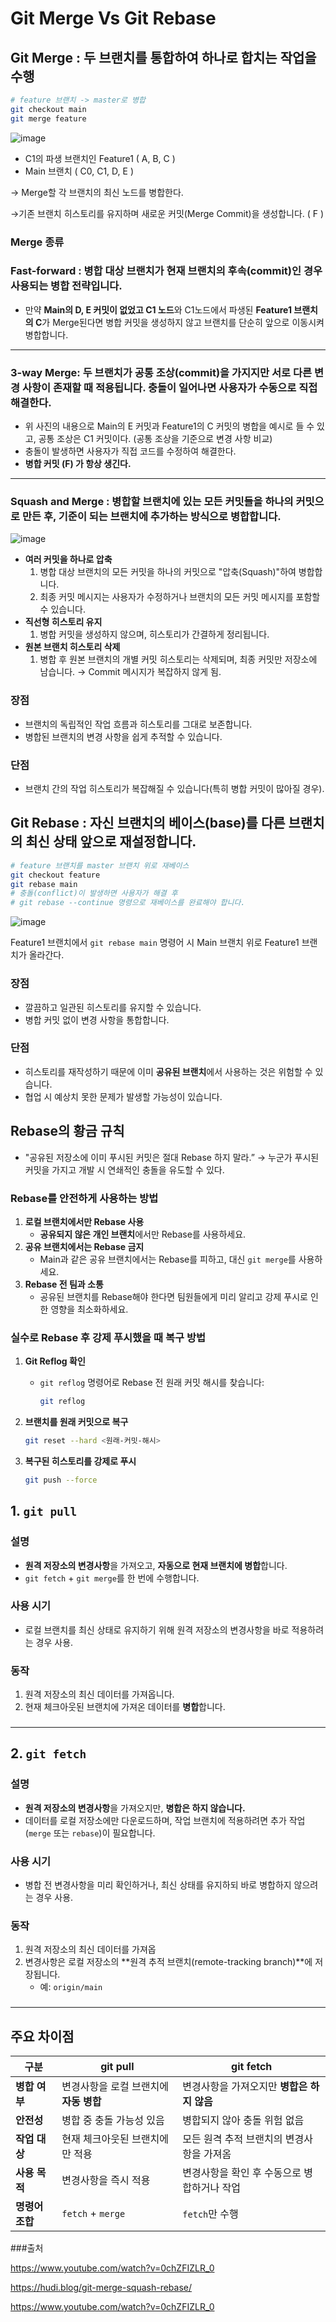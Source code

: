 # Git Merge Vs Git Rebase

## Git Merge : 두 브랜치를 통합하여 하나로 합치는 작업을 수행

```bash
# feature 브랜치 -> master로 병합
git checkout main
git merge feature
```
![image](https://github.com/user-attachments/assets/fd61c569-9a7f-4679-8016-ae3a488c7e62)

- C1의 파생 브랜치인 Feature1 ( A, B, C )
- Main 브랜치 ( C0, C1, D, E )

→ Merge할 각 브랜치의 최신 노드를 병합한다.

→기존 브랜치 히스토리를 유지하며 새로운 커밋(Merge Commit)을 생성합니다. ( F )

### Merge 종류

### Fast-forward : **병합 대상 브랜치가 현재 브랜치의 후속(commit)인 경우 사용되는 병합 전략입니다.**

- 만약 **Main의 D, E 커밋이 없었고 C1 노드**와 C1노드에서 파생된 **Feature1 브랜치의 C**가 Merge된다면 병합 커밋을 생성하지 않고 브랜치를 단순히 앞으로 이동시켜 병합합니다.

---

### 3-way Merge: 두 브랜치가 공통 조상(commit)을 가지지만 서로 다른 변경 사항이 존재할 때 적용됩니다. 충돌이 일어나면 사용자가 수동으로 직접 해결한다.

- 위 사진의 내용으로 Main의 E 커밋과 Feature1의 C 커밋의 병합을 예시로 들 수 있고, 공통 조상은 C1 커밋이다. (공통 조상을 기준으로 변경 사항 비교)
- 충돌이 발생하면 사용자가 직접 코드를 수정하여 해결한다.
- **병합 커밋 (F) 가 항상 생긴다.**

---

### Squash and Merge : 병합할 브랜치에 있는 모든 커밋들을 하나의 커밋으로 만든 후, 기준이 되는 브랜치에 추가하는 방식으로 병합합니다.
![image](https://github.com/user-attachments/assets/9fec1126-68ba-4271-84ea-6d34f46df239)

- **여러 커밋을 하나로 압축**
    1. 병합 대상 브랜치의 모든 커밋을 하나의 커밋으로 "압축(Squash)"하여 병합합니다.
    2. 최종 커밋 메시지는 사용자가 수정하거나 브랜치의 모든 커밋 메시지를 포함할 수 있습니다.
- **직선형 히스토리 유지**
    1. 병합 커밋을 생성하지 않으며, 히스토리가 간결하게 정리됩니다.
- **원본 브랜치 히스토리 삭제**
    1. 병합 후 원본 브랜치의 개별 커밋 히스토리는 삭제되며, 최종 커밋만 저장소에 남습니다. → Commit 메시지가 복잡하지 않게 됨.

### **장점**

- 브랜치의 독립적인 작업 흐름과 히스토리를 그대로 보존합니다.
- 병합된 브랜치의 변경 사항을 쉽게 추적할 수 있습니다.

### **단점**

- 브랜치 간의 작업 히스토리가 복잡해질 수 있습니다(특히 병합 커밋이 많아질 경우).

## Git Rebase : 자신 브랜치의 베이스(base)를 다른 브랜치의 최신 상태 앞으로 재설정합니다.

```bash
# feature 브랜치를 master 브랜치 위로 재베이스
git checkout feature
git rebase main
# 충돌(conflict)이 발생하면 사용자가 해결 후
# git rebase --continue 명령으로 재베이스를 완료해야 합니다.
```
![image](https://github.com/user-attachments/assets/c6a4e37c-7edc-446a-9e7b-8ccea33396ed)

Feature1 브랜치에서 `git rebase main` 명령어 시 Main 브랜치 위로 Feature1 브랜치가 올라간다.

### **장점**

- 깔끔하고 일관된 히스토리를 유지할 수 있습니다.
- 병합 커밋 없이 변경 사항을 통합합니다.

### **단점**

- 히스토리를 재작성하기 때문에 이미 **공유된 브랜치**에서 사용하는 것은 위험할 수 있습니다.
- 협업 시 예상치 못한 문제가 발생할 가능성이 있습니다.

## Rebase의 황금 규칙

- "공유된 저장소에 이미 푸시된 커밋은 절대 Rebase 하지 말라.” → 누군가 푸시된 커밋을 가지고 개발 시 연쇄적인 충돌을 유도할 수 있다.

### **Rebase를 안전하게 사용하는 방법**

1. **로컬 브랜치에서만 Rebase 사용**
    - **공유되지 않은 개인 브랜치**에서만 Rebase를 사용하세요.
2. **공유 브랜치에서는 Rebase 금지**
    - Main과 같은 공유 브랜치에서는 Rebase를 피하고, 대신 `git merge`를 사용하세요.
3. **Rebase 전 팀과 소통**
    - 공유된 브랜치를 Rebase해야 한다면 팀원들에게 미리 알리고 강제 푸시로 인한 영향을 최소화하세요.

### **실수로 Rebase 후 강제 푸시했을 때 복구 방법**

1. **Git Reflog 확인**
    - `git reflog` 명령어로 Rebase 전 원래 커밋 해시를 찾습니다:
        
        ```bash
        git reflog
        ```
        
2. **브랜치를 원래 커밋으로 복구**
    
    ```bash
    git reset --hard <원래-커밋-해시>
    ```
    
3. **복구된 히스토리를 강제로 푸시**
    
    ```bash
    git push --force
    
    ```
    

## **1. `git pull`**

### **설명**

- **원격 저장소의 변경사항**을 가져오고, **자동으로 현재 브랜치에 병합**합니다.
- `git fetch` + `git merge`를 한 번에 수행합니다.

### **사용 시기**

- 로컬 브랜치를 최신 상태로 유지하기 위해 원격 저장소의 변경사항을 바로 적용하려는 경우 사용.

### **동작**

1. 원격 저장소의 최신 데이터를 가져옵니다.
2. 현재 체크아웃된 브랜치에 가져온 데이터를 **병합**합니다.

### 

---

## **2. `git fetch`**

### **설명**

- **원격 저장소의 변경사항**을 가져오지만, **병합은 하지 않습니다.**
- 데이터를 로컬 저장소에만 다운로드하며, 작업 브랜치에 적용하려면 추가 작업(`merge` 또는 `rebase`)이 필요합니다.

### **사용 시기**

- 병합 전 변경사항을 미리 확인하거나, 최신 상태를 유지하되 바로 병합하지 않으려는 경우 사용.

### **동작**

1. 원격 저장소의 최신 데이터를 가져옵
2. 변경사항은 로컬 저장소의 **원격 추적 브랜치(remote-tracking branch)**에 저장됩니다.
    - 예: `origin/main`

### 

---

## **주요 차이점**

| **구분** | **git pull** | **git fetch** |
| --- | --- | --- |
| **병합 여부** | 변경사항을 로컬 브랜치에 **자동 병합** | 변경사항을 가져오지만 **병합은 하지 않음** |
| **안전성** | 병합 중 충돌 가능성 있음 | 병합되지 않아 충돌 위험 없음 |
| **작업 대상** | 현재 체크아웃된 브랜치에만 적용 | 모든 원격 추적 브랜치의 변경사항을 가져옴 |
| **사용 목적** | 변경사항을 즉시 적용 | 변경사항을 확인 후 수동으로 병합하거나 작업 |
| **명령어 조합** | `fetch` + `merge` | `fetch`만 수행 |

###출처

https://www.youtube.com/watch?v=0chZFIZLR_0

https://hudi.blog/git-merge-squash-rebase/

https://www.youtube.com/watch?v=0chZFIZLR_0

